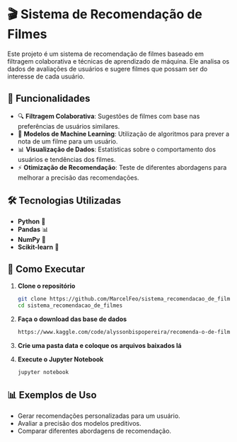 # 🎬 Sistema de Recomendação de Filmes  

Este projeto é um sistema de recomendação de filmes baseado em filtragem colaborativa e técnicas de aprendizado de máquina. Ele analisa os dados de avaliações de usuários e sugere filmes que possam ser do interesse de cada usuário.  

## 📌 Funcionalidades  

- 🔍 **Filtragem Colaborativa**: Sugestões de filmes com base nas preferências de usuários similares.  
- 🤖 **Modelos de Machine Learning**: Utilização de algoritmos para prever a nota de um filme para um usuário.  
- 📊 **Visualização de Dados**: Estatísticas sobre o comportamento dos usuários e tendências dos filmes.  
- ⚡ **Otimização de Recomendação**: Teste de diferentes abordagens para melhorar a precisão das recomendações.  

## 🛠 Tecnologias Utilizadas  

- **Python** 🐍  
- **Pandas** 📊  
- **NumPy** 🔢  
- **Scikit-learn** 🤖  

## 🚀 Como Executar  

1. **Clone o repositório**  
   ```bash
   git clone https://github.com/MarcelFeo/sistema_recomendacao_de_filmes.git
   cd sistema_recomendacao_de_filmes
   ```

2. **Faça o download das base de dados**  
   ```bash
   https://www.kaggle.com/code/alyssonbispopereira/recomenda-o-de-filmes-ptbr
   ```

3. **Crie uma pasta data e coloque os arquivos baixados lá**  

4. **Execute o Jupyter Notebook**  
   ```bash
   jupyter notebook
   ```

## 📊 Exemplos de Uso  

- Gerar recomendações personalizadas para um usuário.  
- Avaliar a precisão dos modelos preditivos.  
- Comparar diferentes abordagens de recomendação.  
